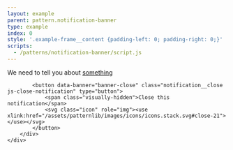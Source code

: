 ```yaml
---
layout: example
parent: pattern.notification-banner
type: example
index: 0
style: '.example-frame__content {padding-left: 0; padding-right: 0;}'
scripts:
  - /patterns/notification-banner/script.js
---
```


<div class="notification">
    <div class="wrapper">
        <div class="notification__content">
            <div class="notification__text">
                <p>We need to tell you about <a data-banner="banner-link" href="#">something</a></p>
            </div>

            <button data-banner="banner-close" class="notification__close  js-close-notification" type="button">
                <span class="visually-hidden">Close this notification</span>
                <svg class="icon" role="img"><use xlink:href="/assets/patternlib/images/icons/icons.stack.svg#close-21"></use></svg>
            </button>
        </div>
    </div>
</div>
